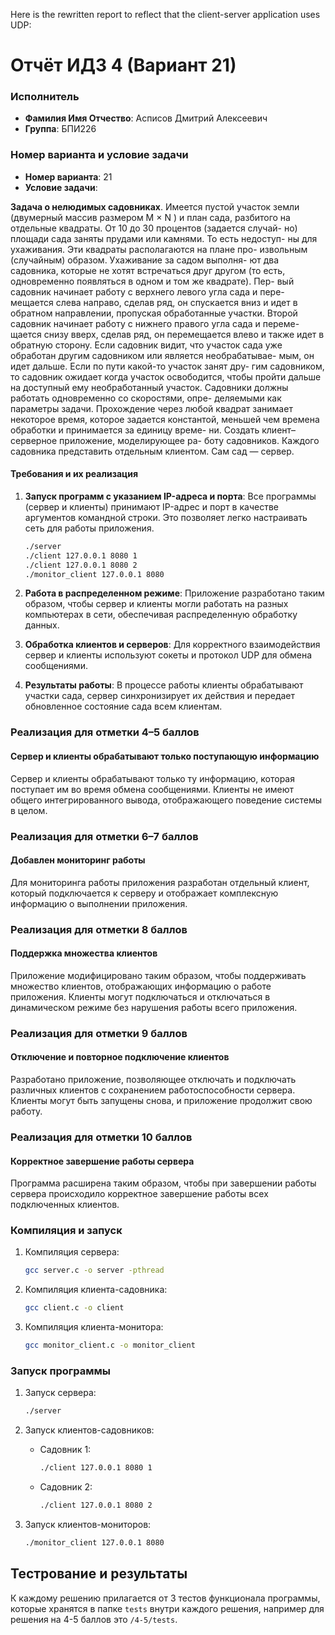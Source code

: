 Here is the rewritten report to reflect that the client-server application uses UDP:

# Отчёт  ИДЗ 4 (Вариант 21)

### Исполнитель
- **Фамилия Имя Отчество**: Асписов Дмитрий Алексеевич
- **Группа**: БПИ226

### Номер варианта и условие задачи
- **Номер варианта**: 21
- **Условие задачи**: 

**Задача о нелюдимых садовниках**. Имеется пустой участок земли (двумерный массив размером M × N ) и план сада, разбитого на отдельные квадраты. От 10 до 30 процентов (задается случай- но) площади сада заняты прудами или камнями. То есть недоступ- ны для ухаживания. Эти квадраты располагаются на плане про- извольным (случайным) образом. Ухаживание за садом выполня- ют два садовника, которые не хотят встречаться друг другом (то есть, одновременно появляться в одном и том же квадрате). Пер- вый садовник начинает работу с верхнего левого угла сада и пере- мещается слева направо, сделав ряд, он спускается вниз и идет в обратном направлении, пропуская обработанные участки. Второй садовник начинает работу с нижнего правого угла сада и переме- щается снизу вверх, сделав ряд, он перемещается влево и также идет в обратную сторону. Если садовник видит, что участок сада уже обработан другим садовником или является необрабатывае- мым, он идет дальше. Если по пути какой-то участок занят дру- гим садовником, то садовник ожидает когда участок освободится, чтобы пройти дальше на доступный ему необработанный участок. Садовники должны работать одновременно со скоростями, опре- деляемыми как параметры задачи. Прохождение через любой квадрат занимает некоторое время, которое задается константой, меньшей чем времена обработки и принимается за единицу време- ни.
Создать клиент–серверное приложение, моделирующее ра- боту садовников.
Каждого садовника представить отдельным клиентом. Сам сад — сервер.

#### Требования и их реализация

1. **Запуск программ с указанием IP-адреса и порта**: 
   Все программы (сервер и клиенты) принимают IP-адрес и порт в качестве аргументов командной строки. Это позволяет легко настраивать сеть для работы приложения.
   ```sh
   ./server
   ./client 127.0.0.1 8080 1
   ./client 127.0.0.1 8080 2
   ./monitor_client 127.0.0.1 8080
   ```

2. **Работа в распределенном режиме**:
   Приложение разработано таким образом, чтобы сервер и клиенты могли работать на разных компьютерах в сети, обеспечивая распределенную обработку данных.

3. **Обработка клиентов и серверов**:
   Для корректного взаимодействия сервер и клиенты используют сокеты и протокол UDP для обмена сообщениями.

4. **Результаты работы**:
   В процессе работы клиенты обрабатывают участки сада, сервер синхронизирует их действия и передает обновленное состояние сада всем клиентам. 

### Реализация для отметки 4–5 баллов

#### Сервер и клиенты обрабатывают только поступающую информацию

Сервер и клиенты обрабатывают только ту информацию, которая поступает им во время обмена сообщениями. Клиенты не имеют общего интегрированного вывода, отображающего поведение системы в целом. 

### Реализация для отметки 6–7 баллов

#### Добавлен мониторинг работы

Для мониторинга работы приложения разработан отдельный клиент, который подключается к серверу и отображает комплексную информацию о выполнении приложения. 

### Реализация для отметки 8 баллов

#### Поддержка множества клиентов

Приложение модифицировано таким образом, чтобы поддерживать множество клиентов, отображающих информацию о работе приложения. Клиенты могут подключаться и отключаться в динамическом режиме без нарушения работы всего приложения.

### Реализация для отметки 9 баллов

#### Отключение и повторное подключение клиентов

Разработано приложение, позволяющее отключать и подключать различных клиентов с сохранением работоспособности сервера. Клиенты могут быть запущены снова, и приложение продолжит свою работу.

### Реализация для отметки 10 баллов

#### Корректное завершение работы сервера

Программа расширена таким образом, чтобы при завершении работы сервера происходило корректное завершение работы всех подключенных клиентов. 

### Компиляция и запуск

1. Компиляция сервера:
    ```sh
    gcc server.c -o server -pthread
    ```

2. Компиляция клиента-садовника:
    ```sh
    gcc client.c -o client
    ```

3. Компиляция клиента-монитора:
    ```sh
    gcc monitor_client.c -o monitor_client
    ```

### Запуск программы

1. Запуск сервера:
    ```sh
    ./server
    ```

2. Запуск клиентов-садовников:
    - Садовник 1:
      ```sh
      ./client 127.0.0.1 8080 1
      ```
    - Садовник 2:
      ```sh
      ./client 127.0.0.1 8080 2
      ```

3. Запуск клиентов-мониторов:
    ```sh
    ./monitor_client 127.0.0.1 8080
    ```

## Тестрование и результаты
К каждому решению прилагается от 3 тестов функционала программы, которые хранятся в папке `tests` внутри каждого решения, например для решения на 4-5 баллов это `/4-5/tests`.